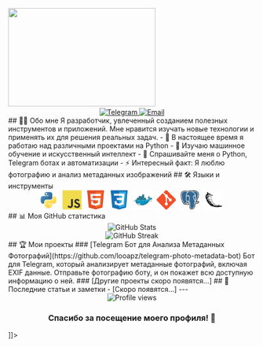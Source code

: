 <![CDATA[# 👋 Привет, я looapz!

<div align="center">
  <img src="https://media.giphy.com/media/v1.Y2lkPTc5MGI3NjExNzZlNzRkZDRkMzZlMzRiMzRkMzRkMzRkMzRkMzRkMzRkMzRkMzRkMyZlcD12MV9pbnRlcm5hbF9naWZzX2dpZklkJmN0PWc/qgQUggAC3Pfv687qPC/giphy.gif" width="300" height="200"/>
</div>

<div align="center">
  <a href="https://t.me/your_telegram_username">
    <img src="https://img.shields.io/badge/Telegram-2CA5E0?style=for-the-badge&logo=telegram&logoColor=white" alt="Telegram"/>
  </a>
  <a href="mailto:your.email@example.com">
    <img src="https://img.shields.io/badge/Email-D14836?style=for-the-badge&logo=gmail&logoColor=white" alt="Email"/>
  </a>
</div>

## 👨‍💻 Обо мне

Я разработчик, увлеченный созданием полезных инструментов и приложений. Мне нравится изучать новые технологии и применять их для решения реальных задач.

- 🔭 В настоящее время я работаю над различными проектами на Python
- 🌱 Изучаю машинное обучение и искусственный интеллект
- 💬 Спрашивайте меня о Python, Telegram ботах и автоматизации
- ⚡ Интересный факт: Я люблю фотографию и анализ метаданных изображений

## 🛠️ Языки и инструменты

<div align="center">
  <img src="https://github.com/devicons/devicon/blob/master/icons/python/python-original.svg" title="Python" alt="Python" width="40" height="40"/>&nbsp;
  <img src="https://github.com/devicons/devicon/blob/master/icons/javascript/javascript-original.svg" title="JavaScript" alt="JavaScript" width="40" height="40"/>&nbsp;
  <img src="https://github.com/devicons/devicon/blob/master/icons/html5/html5-original.svg" title="HTML5" alt="HTML" width="40" height="40"/>&nbsp;
  <img src="https://github.com/devicons/devicon/blob/master/icons/css3/css3-original.svg" title="CSS3" alt="CSS" width="40" height="40"/>&nbsp;
  <img src="https://github.com/devicons/devicon/blob/master/icons/docker/docker-original.svg" title="Docker" alt="Docker" width="40" height="40"/>&nbsp;
  <img src="https://github.com/devicons/devicon/blob/master/icons/git/git-original.svg" title="Git" alt="Git" width="40" height="40"/>&nbsp;
  <img src="https://github.com/devicons/devicon/blob/master/icons/postgresql/postgresql-original.svg" title="PostgreSQL" alt="PostgreSQL" width="40" height="40"/>&nbsp;
  <img src="https://github.com/devicons/devicon/blob/master/icons/flask/flask-original.svg" title="Flask" alt="Flask" width="40" height="40"/>&nbsp;
</div>

## 📊 Моя GitHub статистика

<div align="center">
  <img src="https://github-readme-stats.vercel.app/api?username=looapz&show_icons=true&theme=radical" alt="GitHub Stats" />
</div>

<div align="center">
  <img src="https://github-readme-streak-stats.herokuapp.com/?user=looapz&theme=dark" alt="GitHub Streak" />
</div>

## 🏆 Мои проекты

### [Telegram Бот для Анализа Метаданных Фотографий](https://github.com/looapz/telegram-photo-metadata-bot)
Бот для Telegram, который анализирует метаданные фотографий, включая EXIF данные. Отправьте фотографию боту, и он покажет всю доступную информацию о ней.

### [Другие проекты скоро появятся...]

## 📝 Последние статьи и заметки

- [Скоро появятся...]

---

<div align="center">
  <img src="https://komarev.com/ghpvc/?username=looapz&style=flat-square&color=blue" alt="Profile views"/>
</div>

<div align="center">
  <h3>Спасибо за посещение моего профиля! 👋</h3>
</div>
]]>